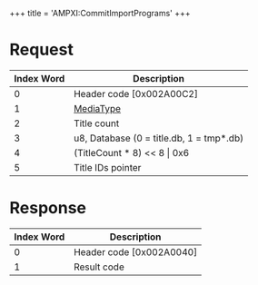 +++
title = 'AMPXI:CommitImportPrograms'
+++

# Request

| Index Word | Description                                           |
|------------|-------------------------------------------------------|
| 0          | Header code \[0x002A00C2\]                            |
| 1          | [MediaType](Filesystem_services#mediatype "wikilink") |
| 2          | Title count                                           |
| 3          | u8, Database (0 = title.db, 1 = tmp\*.db)             |
| 4          | (TitleCount \* 8) \<\< 8 \| 0x6                       |
| 5          | Title IDs pointer                                     |

# Response

| Index Word | Description                |
|------------|----------------------------|
| 0          | Header code \[0x002A0040\] |
| 1          | Result code                |
